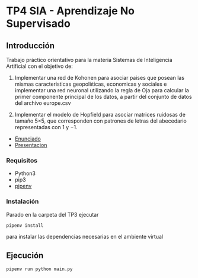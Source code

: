 # TP4 SIA - Aprendizaje No Supervisado

## Introducción

Trabajo práctico orientativo para la materia Sistemas de Inteligencia Artificial con el objetivo de: 
1. Implementar una red de Kohonen para asociar paises que posean las mismas caracteristicas geopoliıticas, economicas y sociales e implementar una red neuronal utilizando la regla de Oja para calcular la primer componente principal de los datos, a partir del conjunto de datos del archivo europe.csv

2. Implementar el modelo de Hopfield para asociar matrices ruidosas de tamaño 5×5, que corresponden con
   patrones de letras del abecedario representadas con 1 y −1.

- [Enunciado](docs/SIA_TP4.pdf)
- [Presentacion](docs/SIA_TP4_Aprendizajo_No_Supervisado.pdf)


### Requisitos

- Python3
- pip3
- [pipenv](https://pypi.org/project/pipenv/)


### Instalación

Parado en la carpeta del TP3 ejecutar

```sh
pipenv install
```

para instalar las dependencias necesarias en el ambiente virtual

## Ejecución

```
pipenv run python main.py
```

